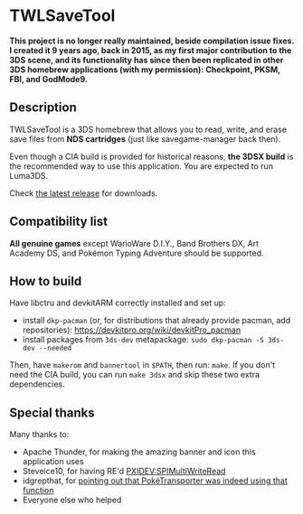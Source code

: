 # TWLSaveTool

**This project is no longer really maintained, beside compilation issue fixes. I created it 9 years ago, back in 2015, as my first major contribution to the 3DS scene, and its functionality has since then been replicated in other 3DS homebrew applications (with my permission): Checkpoint, PKSM, FBI, and GodMode9.**

## Description
TWLSaveTool is a 3DS homebrew that allows you to read, write, and erase save files from **NDS cartridges** (just like savegame-manager back then).

Even though a CIA build is provided for historical reasons, **the 3DSX build** is the recommended way to use this application. You are expected to run Luma3DS.

Check [the latest release](https://github.com/TuxSH/TWLSaveTool/releases/latest) for downloads.

## Compatibility list
**All genuine games** except WarioWare D.I.Y., Band Brothers DX, Art Academy DS, and Pokémon Typing Adventure should be supported.

## How to build
Have libctru and devkitARM correctly installed and set up:
* install `dkp-pacman` (or, for distributions that already provide pacman, add repositories): https://devkitpro.org/wiki/devkitPro_pacman
* install packages from `3ds-dev` metapackage: `sudo dkp-pacman -S 3ds-dev --needed`

Then, have `makerom` and `bannertool` in `$PATH`, then run: `make`. If you don't need the CIA build, you can run `make 3dsx` and skip these two extra dependencies.

## Special thanks
Many thanks to:

* Apache Thunder, for making the amazing banner and icon this application uses
* Steveice10, for having RE'd [PXIDEV:SPIMultiWriteRead](https://www.3dbrew.org/wiki/PXIDEV:SPIMultiWriteRead)
* idgrepthat, for [pointing out that PokéTransporter was indeed using that function](https://github.com/TuxSH/TWLSaveTool/commit/388c9d86091d51d89363de80df5eaf44e0438dae#commitcomment-15494744)
* Everyone else who helped
